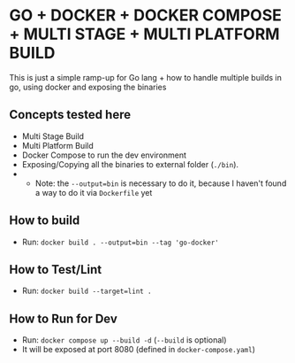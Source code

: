 # GO + DOCKER + DOCKER COMPOSE + MULTI STAGE + MULTI PLATFORM BUILD

This is just a simple ramp-up for Go lang + how to handle multiple builds in go, using docker and exposing the binaries

## Concepts tested here

- Multi Stage Build
- Multi Platform Build
- Docker Compose to run the dev environment
- Exposing/Copying all the binaries to external folder (`./bin`).
- - Note: the `--output=bin` is necessary to do it, because I haven't found a way to do it via `Dockerfile` yet

## How to build

- Run: `docker build . --output=bin --tag 'go-docker'`

## How to Test/Lint

- Run: `docker build --target=lint .`

## How to Run for Dev

- Run: `docker compose up --build -d` (`--build` is optional)
- It will be exposed at port 8080 (defined in `docker-compose.yaml`)

